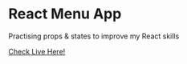 # React Menu App

Practising props & states to improve my React skills

[Check Live Here!](https://serhatbek.github.io/react-05-menu/)
